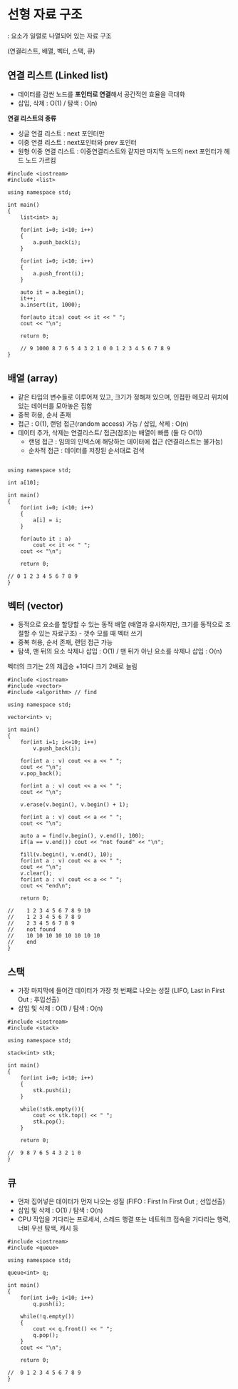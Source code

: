 # 선형 자료 구조
: 요소가 일렬로 나열되어 있는 자료 구조 

(연결리스트, 배열, 벡터, 스택, 큐)

## 연결 리스트 (Linked list)
- 데이터를 감싼 노드를 **포인터로 연결**해서 공간적인 효율을 극대화
- 삽입, 삭제 : O(1) / 탐색 : O(n) 

**연결 리스트의 종류**
- 싱글 연결 리스트 : next 포인터만
- 이중 연결 리스트 : next포인터와 prev 포인터
- 원형 이중 연결 리스트 : 이중연결리스트와 같지만 마지막 노드의 next 포인터가 헤드 노드 가르킴
```
#include <iostream>
#include <list>

using namespace std;

int main()
{
	list<int> a;

	for(int i=0; i<10; i++)
	{
		a.push_back(i);
	}

	for(int i=0; i<10; i++)
	{
		a.push_front(i);
	}

	auto it = a.begin();
	it++;
	a.insert(it, 1000);

	for(auto it:a) cout << it << " ";
	cout << "\n";

	return 0;
	
	// 9 1000 8 7 6 5 4 3 2 1 0 0 1 2 3 4 5 6 7 8 9 
}
```

## 배열 (array)
- 같은 타입의 변수들로 이루어져 있고, 크기가 정해져 있으며, 인접한 메모리 위치에 있는 데이터를 모아놓은 집합
- 중복 허용, 순서 존재
- 접근 : O(1), 랜덤 접근(random access) 가능 / 삽입, 삭제 : O(n)
- 데이터 추가, 삭제는 연결리스트/ 접근(참조)는 배열이 빠름 (둘 다 O(1))
    - 랜덤 접근 : 임의의 인덱스에 해당하는 데이터에 접근 (연결리스트는 불가능)
    - 순차적 접근 : 데이터를 저장된 순서대로 검색
```#include <iostream>

using namespace std;

int a[10];

int main()
{
	for(int i=0; i<10; i++)
	{
		a[i] = i;
	}

	for(auto it : a)
		cout << it << " ";
	cout << "\n";

	return 0;

// 0 1 2 3 4 5 6 7 8 9
}
```

## 벡터 (vector)

- 동적으로 요소를 할당할 수 있는 동적 배열 (배열과 유사하지만, 크기를 동적으로 조절할 수 있는 자료구조) - 갯수 모를 때 벡터 쓰기
- 중복 허용, 순서 존재, 랜덤 접근 가능
- 탐색, 맨 뒤의 요소 삭제나 삽입 : O(1) / 맨 뒤가 아닌 요소를 삭제나 삽입 : O(n)

벡터의 크기는 2의 제곱승 +1마다 크기 2배로 늘림
```
#include <iostream>
#include <vector>
#include <algorithm> // find

using namespace std;

vector<int> v;

int main()
{
	for(int i=1; i<=10; i++)
		v.push_back(i);

	for(int a : v) cout << a << " ";
	cout << "\n";
	v.pop_back();

	for(int a : v) cout << a << " ";
	cout << "\n";

	v.erase(v.begin(), v.begin() + 1);

	for(int a : v) cout << a << " ";
	cout << "\n";

	auto a = find(v.begin(), v.end(), 100);
	if(a == v.end()) cout << "not found" << "\n";

	fill(v.begin(), v.end(), 10);
	for(int a : v) cout << a << " ";
	cout << "\n";
	v.clear();
	for(int a : v) cout << a << " ";
	cout << "end\n";

	return 0;

//    1 2 3 4 5 6 7 8 9 10
//    1 2 3 4 5 6 7 8 9
//    2 3 4 5 6 7 8 9
//    not found
//    10 10 10 10 10 10 10 10
//    end
}
```

## 스택
- 가장 마지막에 들어간 데이터가 가장 첫 번째로 나오는 성질 (LIFO, Last in First Out ; 후입선출)
- 삽입 및 삭제 : O(1) / 탐색 : O(n)
```
#include <iostream>
#include <stack>

using namespace std;

stack<int> stk;

int main()
{
	for(int i=0; i<10; i++)
	{
		stk.push(i);
	}

	while(!stk.empty()){
		cout << stk.top() << " ";
		stk.pop();
	}

	return 0;

//  9 8 7 6 5 4 3 2 1 0
}
```


## 큐
- 먼저 집어넣은 데이터가 먼저 나오는 성질 (FIFO : First In First Out ; 선입선출)
- 삽입 및 삭제 : O(1) / 탐색 : O(n)
- CPU 작업을 기다리는 프로세서, 스레드 행결 또는 네트워크 접속을 기다리는 행력, 너비 우선 탐색, 캐시 등
```
#include <iostream>
#include <queue>

using namespace std;

queue<int> q;

int main()
{
	for(int i=0; i<10; i++)
		q.push(i);

	while(!q.empty())
	{
		cout << q.front() << " ";
		q.pop();
	}
	cout << "\n";

	return 0;

//	0 1 2 3 4 5 6 7 8 9
}
```